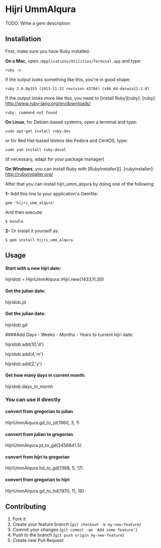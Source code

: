 # Hijri UmmAlqura

TODO: Write a gem description

## Installation


First, make sure you have Ruby installed.

**On a Mac**, open `/Applications/Utilities/Terminal.app` and type:

    ruby -v

If the output looks something like this, you're in good shape:

    ruby 2.0.0p353 (2013-11-22 revision 43784) [x86_64-darwin12.1.0]

If the output looks more like this, you need to [install Ruby][ruby]:
[ruby]: http://www.ruby-lang.org/en/downloads/

    ruby: command not found

**On Linux**, for Debian-based systems, open a terminal and type:

    sudo apt-get install ruby-dev

or for Red Hat-based distros like Fedora and CentOS, type:

    sudo yum install ruby-devel

(if necessary, adapt for your package manager)

**On Windows**, you can install Ruby with [RubyInstaller][].
[rubyinstaller]: http://rubyinstaller.org/

After that you can install hijri_umm_alqura by doing one of the following:

**1-** Add this line to your application's Gemfile:

    gem 'hijri_umm_alqura'

And then execute:

    $ bundle

**2-** Or install it yourself as:

    $ gem install hijri_umm_alqura

## Usage

#### Start with a new hijri date:
 
  hijridob = HijriUmmAlqura::Hijri.new(1433,11,30)

#### Get the julian date: 
  
  hijridob.jd 
  
#### Get the julian date: 
  
 hijridob.gd
 
####Add Days - Weeks - Months - Years to current hijri date:

 hijridob.add(10,'d')
 
 hijridob.add(4,'m')
 
 hijridob.add(2,'y')

#### Get how many days in current month:
 
 hijridob.days_in_month

### You can use it directly

#### convert from gregorian to julian 
  
  HijriUmmAlqura.gd_to_jd(1960, 3, 1)
  
#### convert from julian to gregorian
  
  HijriUmmAlqura.jd_to_gd(2456641.5)
  
#### convert from hijri to gregorian 
  
 HijriUmmAlqura.hd_to_gd(1388, 5, 17)
 
#### convert from gregorian to hijri

 HijriUmmAlqura.gd_to_hd(1970, 11, 18)

## Contributing

1. Fork it
2. Create your feature branch (`git checkout -b my-new-feature`)
3. Commit your changes (`git commit -am 'Add some feature'`)
4. Push to the branch (`git push origin my-new-feature`)
5. Create new Pull Request
